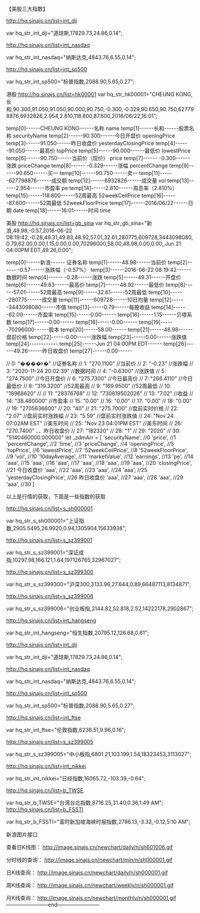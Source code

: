 <!--
 * @Author: 吴迪
 * @Date: 2020-11-23 21:48:00
 * @LastEditors: OBKoro1
 * @LastEditTime: 2020-11-24 21:45:19
-->
【美股三大指数】

http://hq.sinajs.cn/list=int_dji

var hq_str_int_dji="道琼斯,17829.73,24.86,0.14";

http://hq.sinajs.cn/list=int_nasdaq

var hq_str_int_nasdaq="纳斯达克,4843.76,6.55,0.14";

http://hq.sinajs.cn/list=int_sp500

var hq_str_int_sp500="标普指数,2088.90,5.65,0.27";

 

港股
http://hq.sinajs.cn/list=hk00001
var hq_str_hk00001="CHEUNG KONG,长和,90.300,91.050,91.050,90.000,90.750,-0.300,-0.329,90.650,90.750,627798876,6932826,2.954,2.810,118.800,87.600,2016/06/22,16:01";

temp[0]------CHEUNG KONG------名称  name
temp[1]------长和------股票名称   securityName
temp[2]------90.300------今日开盘价  openingPrice
temp[3]------91.050------昨日收盘价  yesterdayClosingPrice
temp[4]------91.050------最高价     topPrice
temp[5]------90.000------最低价   lowestPrice
temp[6]------90.750------当前价（现价）  price
temp[7]------ -0.300------涨跌    priceChange
temp[8]------ -0.329------涨幅  percentChange
temp[9]------90.650------买一
temp[10]------90.750------卖一
temp[11]------627798876------成交额
temp[12]------6932826------成交量    vol
temp[13]------2.954------市盈率    pe
temp[14]------2.810------周息率（2.810%）
temp[15]------118.800------52周最高   52weekCeilPrice
temp[16]------87.600------52周最低   52weekFloorPrice
temp[17]------2016/06/22------日期   date
temp[18]------16:01------时间   time

美股
http://hq.sinajs.cn/list=gb_sina
var hq_str_gb_sina="新浪,48.98,-0.57,2016-06-22 08:19:42,-0.28,49.31,49.83,48.92,57.01,32.61,280775,609728,3443098080,0.79,62.00,0.00,1.15,0.00,0.00,70296000,58.00,48.98,0.00,0.00,,Jun 21 04:00PM EDT,49.26,0.00";

temp[0]------新浪------  证券名称
temp[1]------48.98------当前价
temp[2]------ -0.57------涨跌幅（-0.57%）
temp[3]------2016-06-22 08:19:42------数据时间
temp[4]------ -0.28------涨跌
temp[5]------49.31------开盘价 
temp[6]------49.83------最高价
temp[7]------48.92------最低价
temp[8]------57.01------52周最高
temp[9]------32.61------52周最低
temp[10]------280775------成交量
temp[11]------609728------10日均量
temp[12]------3443098080------市值
temp[13]------0.79------每股收益
temp[14]------62.00------市盈率
temp[15]------0.00------
temp[16]------1.15------贝塔系数
temp[17]------0.00------
temp[18]------0.00------
temp[19]------70296000------股本
temp[20]------58.00------
temp[21]------48.98------盘前价格
temp[22]------0.00------涨跌幅
temp[23]------0.00------涨跌值
temp[24]------------
temp[25]------Jun 21 04:00PM EDT------
temp[26]------49.26------昨日收盘价
temp[27]------0.00------

// 0: "����Ͱ�"  //证券名称
// 1: "270.1100"    //当前价
// 2: "-0.23"       //涨跌幅
// 3: "2020-11-24 20:02:39" //数据时间
// 4: "-0.6300"    //涨跌值
// 5: "274.7500"   //今日开盘价
// 6: "275.7300"   //今日最高价
// 7: "266.4110"   //今日最低价
// 8: "319.3200"   //52周最高
// 9: "169.9500"   //52周最低
// 10: "18968620"  //
// 11: "28376768"
// 12: "730819502026"
// 13: "7.02"    //收益
// 14: "38.480000" //市盈率
// 15: "0.00"
// 16: "0.00"
// 17: "0.00"
// 18: "0.00"
// 19: "2705636600"
// 20: "40"
// 21: "275.7000"   //盘前实时价格
// 22: "2.07"       //盘前实时涨跌幅
// 23: "5.59"       //盘前实时涨跌值
// 24: "Nov 24 07:02AM EST"  //美东时间
// 25: "Nov 23 04:01PM EST"  //美东时间
// 26: "270.7400"     、、昨日收盘价
// 27: "182320"
// 28: "1"
// 29: "2020"
// 30: "5140460000.000000"
let _zdmArr = [
							'securityName', //0
							'price', //1
							'percentChange', //2
							'time', //3
							'priceChange', //4
							'openingPrice', //5
							'topPrice', //6
							'lowestPrice', //7
							'52weekCeilPrice', //8
							'52weekFloorPrice', //9
							'vol', //10
							'10dayAverage', //11
							'marketValue', //12
							'earnings', //13
							'pe', //14
							'aaa', //15
							'aaa', //16
							'aaa', //17
							'aaa', //18
							'aaa', //19
							'aaa', //20
							'closingPrice', //21  今日收盘价
							'aaa', //22
							'aaa', //23
							'aaa', //24
							'aaa', //25
							'yesterdayClosingPrice', //26  昨日收盘价
							'aaa', //27
							'aaa', //28
							'aaa', //29
							'aaa', //30
						]

以上是行情的获取，下面是一些指数的获取

http://hq.sinajs.cn/list=s_sh000001


var hq_str_s_sh000001="上证指数,2905.5495,26.9920,0.94,1305904,15633938";


http://hq.sinajs.cn/list=s_sz399001

var hq_str_s_sz399001="深证成指,10297.98,166.121,1.64,197126765,32967027";

http://hq.sinajs.cn/list=s_sz399300

var hq_str_s_sz399300="沪深300,3133.96,27.644,0.89,66487113,8134871";

http://hq.sinajs.cn/list=s_sz399006

var hq_str_s_sz399006="创业板指,2144.82,52.818,2.52,14222178,2902867";

http://hq.sinajs.cn/list=int_hangseng

var hq_str_int_hangseng="恒生指数,20795.12,126.68,0.61";

http://hq.sinajs.cn/list=int_dji

var hq_str_int_dji="道琼斯,17829.73,24.86,0.14";

http://hq.sinajs.cn/list=int_nasdaq

var hq_str_int_nasdaq="纳斯达克,4843.76,6.55,0.14";

http://hq.sinajs.cn/list=int_sp500

var hq_str_int_sp500="标普指数,2088.90,5.65,0.27";

http://hq.sinajs.cn/list=int_ftse

var hq_str_int_ftse="伦敦指数,6236.51,9.96,0.16";

http://hq.sinajs.cn/list=s_sz399005

var hq_str_s_sz399005="中小板指,6801.21,103.199,1.54,18323453,3113027";

http://hq.sinajs.cn/list=int_nikkei

var hq_str_int_nikkei="日经指数,16065.72,-103.39,-0.64";

http://hq.sinajs.cn/list=b_TWSE

var hq_str_b_TWSE="台湾台北指数,8716.25,31.40,0.36,1:49 AM";
http://hq.sinajs.cn/list=b_FSSTI

var hq_str_b_FSSTI="富时新加坡海峡时报指数,2786.13,-3.32,-0.12,5:10 AM";

新浪图片接口

查看日K线图：
http://image.sinajs.cn/newchart/daily/n/sh601006.gif

分时线的查询：
http://image.sinajs.cn/newchart/min/n/sh000001.gif

日K线查询：
http://image.sinajs.cn/newchart/daily/n/sh000001.gif

周K线查询：
http://image.sinajs.cn/newchart/weekly/n/sh000001.gif

月K线查询：
http://image.sinajs.cn/newchart/monthly/n/sh000001.gif
 ————————end———————— 